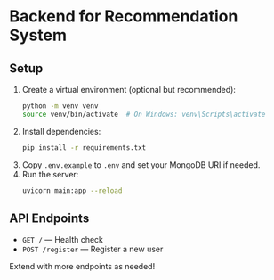 # Backend for Recommendation System

## Setup

1. Create a virtual environment (optional but recommended):
   ```bash
   python -m venv venv
   source venv/bin/activate  # On Windows: venv\Scripts\activate
   ```
2. Install dependencies:
   ```bash
   pip install -r requirements.txt
   ```
3. Copy `.env.example` to `.env` and set your MongoDB URI if needed.
4. Run the server:
   ```bash
   uvicorn main:app --reload
   ```

## API Endpoints
- `GET /` — Health check
- `POST /register` — Register a new user

Extend with more endpoints as needed!
